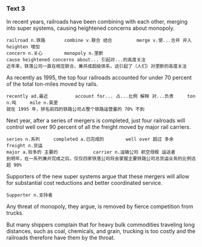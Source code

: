 ### Text 3

In recent years, railroads have been combining with each other, merging into super systems, causing heightened concerns about monopoly. 

```
railroad n.铁路		combine v.联合 结合			merge v.使...合并 并入		heighten 增加
concern n.关心		monopoly n.垄断		
cause heightened concerns about... 引起对...的高度关注
近年来，铁落公司一直在相互联合，兼并成超级体系，这引起了（人们）对垄断的高度关注
```



As recently as 1995, the top four railroads accounted for under 70 percent of the total ton-miles moved by rails. 

```
recently ad.最近			account for... 占...比例 解释 对...负责		ton n.吨		mile n.英里
就在 1995 年，排名前四的铁路公司占整个铁路运营量的 70% 不到
```



Next year, after a series of mergers is completed, just four railroads will control well over 90 percent of all the freight moved by major rail carriers.

```
series n.系列		completed a.已完成的		well over 超过 多余			freight n.货运
major a.较多的 主要的				carrier n.运输公司 航空母舰 运送者
到明年，在一系列兼并完成之后，仅仅四家铁落公司将会掌握主要铁路公司总货运业务的比例远超 90%
```



Supporters of the new super systems argue that these mergers will allow for substantial cost reductions and better coordinated service. 

```
Supporter n.支持者
```



Any threat of monopoly, they argue, is removed by fierce competition from trucks. 



But many shippers complain that for heavy bulk commodities traveling long distances, such as coal, chemicals, and grain, trucking is too costly and the railroads therefore have them by the throat.